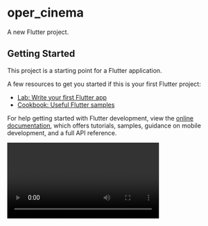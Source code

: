 # oper_cinema

A new Flutter project.

## Getting Started

This project is a starting point for a Flutter application.

A few resources to get you started if this is your first Flutter project:

- [Lab: Write your first Flutter app](https://docs.flutter.dev/get-started/codelab)
- [Cookbook: Useful Flutter samples](https://docs.flutter.dev/cookbook)

For help getting started with Flutter development, view the
[online documentation](https://docs.flutter.dev/), which offers tutorials,
samples, guidance on mobile development, and a full API reference.

<video src="assets/images/video.mp4" width="350" title="hover text">
<img src="assets/images/screen1.png" width="350" title="hover text">
<img src="assets/images/screen2.png" width="350" title="hover text">
<img src="assets/images/screen3.png" width="350" title="hover text">
